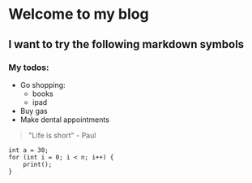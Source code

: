 # Welcome to my blog

## I want to try the following markdown symbols

### My todos:
- Go shopping:
  - books
  - ipad
- Buy gas
- Make dental appointments

> "Life is short"
>   \- Paul

```
int a = 30;
for (int i = 0; i < n; i++) {
    print();
}
```
